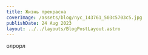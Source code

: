 ```yaml
---
title: Жизнь прекрасна
coverImage: /assets/blog/nyc_143761_503c5703c5.jpg
publishDate: 24 Aug 2023
layout: ../../layouts/BlogPostLayout.astro
---
```

олрорл